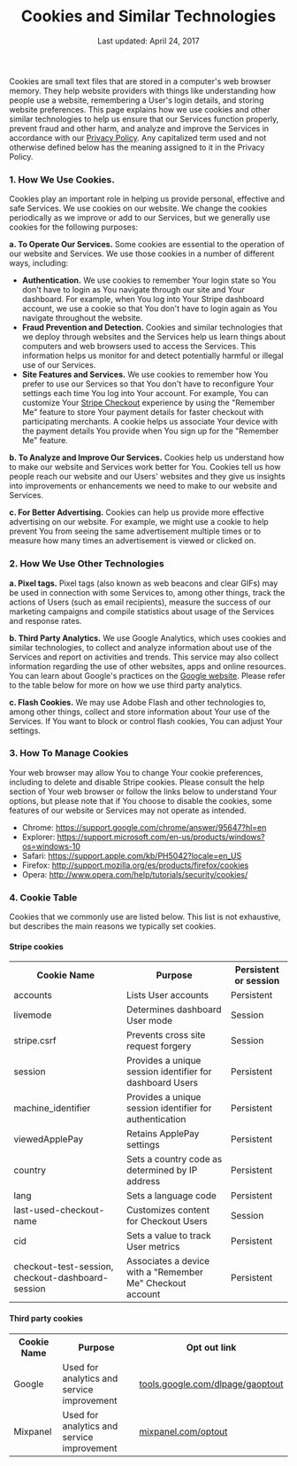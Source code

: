 <header>
<h1>Cookies and Similar Technologies</h1>
Last updated: April 24, 2017

</header>

<section>

Cookies are small text files that are stored in a computer's web browser memory. They help website providers with things like understanding how people use a website, remembering a User's login details, and storing website preferences. This page explains how we use cookies and other similar technologies to help us ensure that our Services function properly, prevent fraud and other harm, and analyze and improve the Services in accordance with our [Privacy Policy](https://stripe.com/privacy).  Any capitalized term used and not otherwise defined below has the meaning assigned to it in the Privacy Policy.

### 1. How We Use Cookies. 

Cookies play an important role in helping us provide personal, effective and safe Services. We use cookies on our website. We change the cookies periodically as we improve or add to our Services, but we generally use cookies for the following purposes:

**a. To Operate Our Services.** Some cookies are essential to the operation of our website and Services. We use those cookies in a number of different ways, including: 

* **Authentication.** We use cookies to remember Your login state so You don't have to login as You navigate through our site and Your dashboard. For example, when You log into Your Stripe dashboard account, we use a cookie so that You don't have to login again as You navigate throughout the website.  
* **Fraud Prevention and Detection.** Cookies and similar technologies that we deploy through websites and the Services help us learn things about computers and web browsers used to access the Services. This information helps us monitor for and detect potentially harmful or illegal use of our Services. 
* **Site Features and Services.** We use cookies to remember how You prefer to use our Services so that You don't have to reconfigure Your settings each time You log into Your account. For example, You can customize Your [Stripe Checkout](https://stripe.com/checkout) experience by using the "Remember Me" feature to store Your payment details for faster checkout with participating merchants. A cookie helps us associate Your device with the payment details You provide when You sign up for the "Remember Me" feature.  

**b. To Analyze and Improve Our Services.** Cookies help us understand how to make our website and Services work better for You. Cookies tell us how people reach our website and our Users' websites and they give us insights into improvements or enhancements we need to make to our website and Services. 

**c. For Better Advertising.** Cookies can help us provide more effective advertising on our website. For example, we might use a cookie to help prevent You from seeing the same advertisement multiple times or to measure how many times an advertisement is viewed or clicked on.

### 2. How We Use Other Technologies

**a. Pixel tags.**  Pixel tags (also known as web beacons and clear GIFs) may be used in connection with some Services to, among other things, track the actions of Users (such as email recipients), measure the success of our marketing campaigns and compile statistics about usage of the Services and response rates. 

**b.  Third Party Analytics.** We use Google Analytics, which uses cookies and similar technologies, to collect and analyze information about use of the Services and report on activities and trends.  This service may also collect information regarding the use of other websites, apps and online resources.  You can learn about Google's practices on the [Google website](https://www.google.com/policies/privacy/partners/). Please refer to the table below for more on how we use third party analytics. 

**c. Flash Cookies.**  We may use Adobe Flash and other technologies to, among other things, collect and store information about Your use of the Services.  If You want to block or control flash cookies, You can adjust Your settings.

### 3. How To Manage Cookies 

Your web browser may allow You to change Your cookie preferences, including to delete and disable Stripe cookies. Please consult the help section of Your web browser or follow the links below to understand Your options, but please note that if You choose to disable the cookies, some features of our website or Services may not operate as intended. 

* Chrome: https://support.google.com/chrome/answer/95647?hl=en
* Explorer: https://support.microsoft.com/en-us/products/windows?os=windows-10
* Safari: https://support.apple.com/kb/PH5042?locale=en_US
* Firefox: http://support.mozilla.org/es/products/firefox/cookies
* Opera: http://www.opera.com/help/tutorials/security/cookies/


### 4. Cookie Table

Cookies that we commonly use are listed below. This list is not exhaustive, but describes the main reasons we typically set cookies. 

#### Stripe cookies

<table>
 <tr>
    <th>Cookie Name</th>
    <th>Purpose</th> 
    <th>Persistent or session </th>
  </tr>
  <tr>
    <td>accounts</td>
    <td>Lists User accounts</td> 
    <td>Persistent</td>
  </tr>
  <tr>
    <td>livemode</td>
    <td>Determines dashboard User mode</td>
    <td>Session </td>
  </tr>
  <tr>
    <td>stripe.csrf</td>
    <td>Prevents cross site request forgery</td>
    <td>Session</td>
    </tr>
  <tr>
    <td>session</td>
    <td>Provides a unique session identifier for dashboard Users</td>
    <td>Persistent</td>
    </tr>
  <tr>
    <td>machine_identifier</td>
    <td>Provides a unique session identifier for authentication</td>
    <td>Persistent </td>
    </tr>
    <tr>
<td>viewedApplePay</td>
<td>Retains ApplePay settings</td>
<td>Persistent </td>
    </tr>
  <tr>
<td>country</td>
<td>Sets a country code as determined by IP address</td>
<td>Persistent </td>
    </tr>
  <tr>
<td>lang</td>
<td>Sets a language code</td>
<td>Persistent </td>
    </tr>
  <tr>
<td>last-used-checkout-name</td>
<td>Customizes content for Checkout Users</td>
<td>Session</td>
    </tr>
  <tr>
<td>cid</td>
<td>Sets a value to track User metrics</td>
<td>Persistent</td>
    </tr>
  <tr>
<td>checkout-test-session, checkout-dashboard-session</td>
<td>Associates a device with a "Remember Me" Checkout account</td>
<td>Persistent </td>
</tr>
</table>

#### Third party cookies

<table>
<tr>
<th>Cookie Name</th>
<th>Purpose</th>
<th>Opt out link</th>
</tr>
<tr>
<td>Google</td>
<td>Used for analytics and service improvement</td>
<td><a href="http://tools.google.com/dlpage/gaoptout">tools.google.com/dlpage/gaoptout</a></td>
</tr><tr>
<td>Mixpanel</td>
<td>Used for analytics and service improvement</td>
<td><a href="http://mixpanel.com/optout">mixpanel.com/optout</a></td>
</table>

</section>
